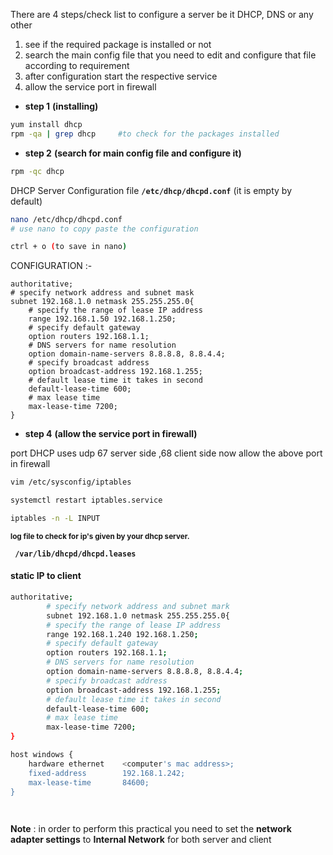 There are 4 steps/check list to configure a server be it DHCP, DNS or any other
1. see if the required package is installed or not
2. search the main config file that you need to edit and configure that file according to requirement
3. after configuration start the respective service
4. allow the service port in firewall


- **step 1** **(installing)**
```bash
yum install dhcp
rpm -qa | grep dhcp		#to check for the packages installed 

```
- **step 2**  **(search for main config file and configure it)**
```bash
rpm -qc dhcp
```
DHCP Server Configuration file 
**`/etc/dhcp/dhcpd.conf`**
(it is empty by default)

```bash 
nano /etc/dhcp/dhcpd.conf
# use nano to copy paste the configuration

ctrl + o (to save in nano)
```

CONFIGURATION :-
```
authoritative;
# specify network address and subnet mask
subnet 192.168.1.0 netmask 255.255.255.0{
	# specify the range of lease IP address
	range 192.168.1.50 192.168.1.250;
	# specify default gateway
	option routers 192.168.1.1;
	# DNS servers for name resolution
	option domain-name-servers 8.8.8.8, 8.8.4.4;
	# specify broadcast address
	option broadcast-address 192.168.1.255;
	# default lease time it takes in second
	default-lease-time 600;
	# max lease time
	max-lease-time 7200;
}
```
- **step 4** **(allow the service port in firewall)**

port DHCP uses udp 67 server side ,68 client side
now allow the above port in firewall
```sh
vim /etc/sysconfig/iptables
```
```sh
systemctl restart iptables.service
```
```bash
iptables -n -L INPUT 
```
<B><SUP>log file to check for ip's given by your dhcp server.</SUP>

**` /var/lib/dhcpd/dhcpd.leases`**	</B>	

	
#### static IP to client 
	
	
	
```bash
authoritative;
        # specify network address and subnet mark
        subnet 192.168.1.0 netmask 255.255.255.0{
        # specify the range of lease IP address
        range 192.168.1.240 192.168.1.250;
        # specify default gateway
        option routers 192.168.1.1;
        # DNS servers for name resolution
        option domain-name-servers 8.8.8.8, 8.8.4.4;
        # specify broadcast address
        option broadcast-address 192.168.1.255;
        # default lease time it takes in second
        default-lease-time 600;
        # max lease time
        max-lease-time 7200;
}

host windows {
    hardware ethernet    <computer's mac address>;
    fixed-address        192.168.1.242;
    max-lease-time       84600; 
}

	
```
	
	
**Note** : in order to perform this practical you need to set the **network adapter settings** to **Internal Network** for both server and client 
